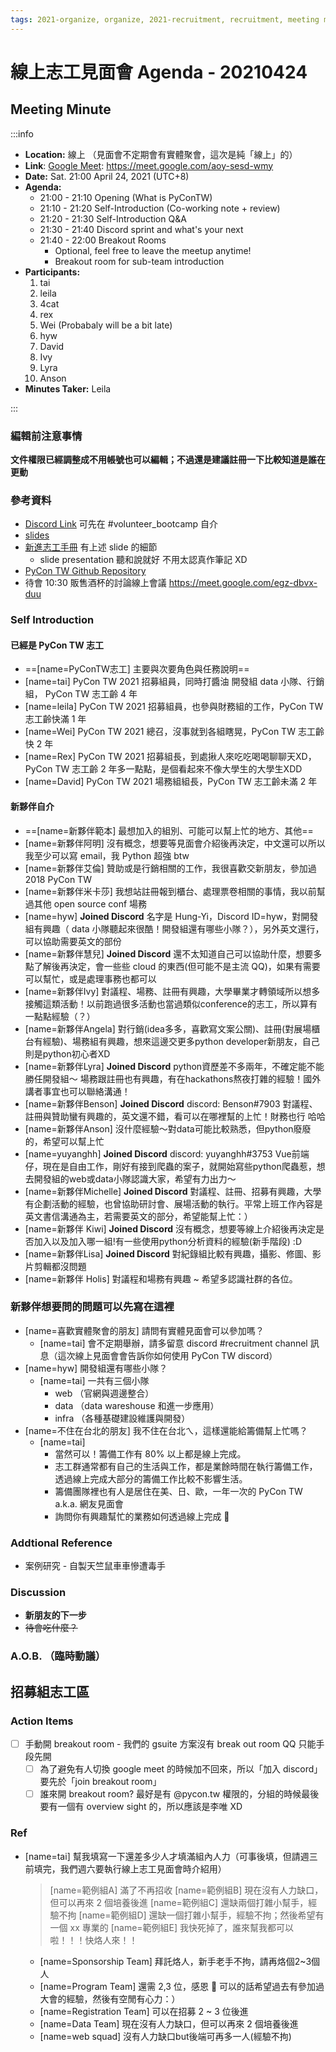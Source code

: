 ```yaml
---
tags: 2021-organize, organize, 2021-recruitment, recruitment, meeting minutes
---
```


# 線上志工見面會 Agenda - 20210424
## Meeting Minute
:::info
- **Location:** 線上 （見面會不定期會有實體聚會，這次是純「線上」的）
- **Link**: [Google Meet](https://meet.google.com/aoy-sesd-wmy): https://meet.google.com/aoy-sesd-wmy
- **Date:** Sat. 21:00 April 24, 2021 (UTC+8)
- **Agenda:**
    - 21:00 - 21:10 Opening (What is PyConTW)
    - 21:10 - 21:20 Self-Introduction (Co-working note + review)
    - 21:20 - 21:30 Self-Introduction Q&A
    - 21:30 - 21:40 Discord sprint and what's your next
    - 21:40 - 22:00 Breakout Rooms
        - Optional, feel free to leave the meetup anytime!
        - Breakout room for sub-team introduction
- **Participants:**
    1. tai
    2. leila
    3. 4cat
    4. rex
    5. Wei (Probabaly will be a bit late)
    6. hyw
    7. David
    8. Ivy
    9. Lyra
    10. Anson
- **Minutes Taker:** Leila

:::

### 編輯前注意事情
**文件權限已經調整成不用帳號也可以編輯；不過還是建議註冊一下比較知道是誰在更動**

### 參考資料
- [Discord Link](https://discord.gg/C5kRU6M7DW)  可先在 #volunteer_bootcamp 自介
- [slides](https://hackmd.io/pv99_XDBTpeajAJoj6sPvA)
- [新進志工手冊](https://hackmd.io/_g08C6frSISoqItEF_GCPQ?both) 有上述 slide 的細節
    - slide presentation 聽和說就好 不用太認真作筆記 XD
- [PyCon TW Github Repository](https://github.com/pycontw)
- 待會 10:30 販售酒杯的討論線上會議  https://meet.google.com/egz-dbvx-duu

### Self Introduction
#### 已經是 PyCon TW 志工
- ==[name=PyConTW志工] 主要與次要角色與任務說明==
- [name=tai] PyCon TW 2021 招募組員，同時打醬油 開發組 data 小隊、行銷組， PyCon TW 志工齡 4 年
- [name=leila] PyCon TW 2021 招募組員，也參與財務組的工作，PyCon TW 志工齡快滿 1 年
- [name=Wei] PyCon TW 2021 總召，沒事就到各組瞎晃，PyCon TW 志工齡快 2 年
- [name=Rex] PyCon TW 2021 招募組長，到處揪人來吃吃喝喝聊聊天XD，PyCon TW 志工齡 2 年多一點點，是個看起來不像大學生的大學生XDD
- [name=David] PyCon TW 2021 場務組組長，PyCon TW 志工齡未滿 2 年 

#### 新夥伴自介
- ==[name=新夥伴範本] 最想加入的組別、可能可以幫上忙的地方、其他==
- [name=新夥伴阿明] 沒有概念，想要等見面會介紹後再決定，中文還可以所以我至少可以寫 email，我 Python 超強 btw
- [name=新夥伴艾倫] 贊助或是行銷相關的工作，我很喜歡交新朋友，參加過 2018 PyCon TW
- [name=新夥伴米卡莎] 我想站註冊報到櫃台、處理票卷相關的事情，我以前幫過其他 open source conf 場務
- [name=hyw] **Joined Discord** 名字是 Hung-Yi，Discord ID=hyw，對開發組有興趣（ data 小隊聽起來很酷！開發組還有哪些小隊？），另外英文還行，可以協助需要英文的部份
- [name=新夥伴慧兒] **Joined Discord** 還不太知道自己可以協助什麼，想要多點了解後再決定，會一些些 cloud 的東西(但可能不是主流 QQ)，如果有需要可以幫忙，或是處理事務也都可以
- [name=新夥伴Ivy] 對議程、場務、註冊有興趣，大學畢業才轉領域所以想多接觸這類活動！以前跑過很多活動也當過類似conference的志工，所以算有一點點經驗（？）
- [name=新夥伴Angela] 對行銷(idea多多，喜歡寫文案公關)、註冊(對展場櫃台有經驗)、場務組有興趣，想來這邊交更多python developer新朋友，自己則是python初心者XD
- [name=新夥伴Lyra] **Joined Discord** python資歷差不多兩年，不確定能不能勝任開發組～ 場務跟註冊也有興趣，有在hackathons熬夜打雜的經驗！國外講者事宜也可以聯絡溝通！
- [name=新夥伴Benson] **Joined Discord** discord: Benson#7903 對議程、註冊與贊助蠻有興趣的，英文還不錯，看可以在哪裡幫的上忙！財務也行 哈哈
- [name=新夥伴Anson] 沒什麼經驗～對data可能比較熟悉，但python廢廢的，希望可以幫上忙
- [name=yuyanghh] **Joined Discord** discord: yuyanghh#3753 Vue前端仔，現在是自由工作，剛好有接到爬蟲的案子，就開始寫些python爬蟲惹，想去開發組的web或data小隊認識大家，希望有力出力～
- [name=新夥伴Michelle] **Joined Discord** 對議程、註冊、招募有興趣，大學有企劃活動的經驗，也曾協助研討會、展場活動的執行。平常上班工作內容是英文書信溝通為主，若需要英文的部分，希望能幫上忙：）
- [name=新夥伴 Kiwi] **Joined Discord** 沒有概念，想要等線上介紹後再決定是否加入以及加入哪一組!有一些使用python分析資料的經驗(新手階段) :D
- [name=新夥伴Lisa] **Joined Discord** 對紀錄組比較有興趣，攝影、修圖、影片剪輯都沒問題
- [name=新夥伴 Holis] 對議程和場務有興趣 ~ 希望多認識社群的各位。

### 新夥伴想要問的問題可以先寫在這裡
- [name=喜歡實體聚會的朋友] 請問有實體見面會可以參加嗎？
    - [name=tai] 會不定期舉辦，請多留意 discord #recruitment channel 訊息（這次線上見面會會告訴你如何使用 PyCon TW discord）
- [name=hyw] 開發組還有哪些小隊？
    - [name=tai] 一共有三個小隊
        - web （官網與週邊整合）
        - data （data wareshouse 和進一步應用）
        - infra （各種基礎建設維護與開發）
- [name=不住在台北的朋友] 我不住在台北ㄟ，這樣還能給籌備幫上忙嗎？
    - [name=tai]
        - 當然可以！籌備工作有 80% 以上都是線上完成。
        - 志工群通常都有自己的生活與工作，都是業餘時間在執行籌備工作，透過線上完成大部分的籌備工作比較不影響生活。
        - 籌備團隊裡也有人是居住在美、日、歐，一年一次的 PyCon TW a.k.a. 網友見面會
        - 詢問你有興趣幫忙的業務如何透過線上完成 💪


### Addtional Reference
- 案例研究 - 自製天竺鼠車車慘遭毒手

### Discussion
- **新朋友的下一步**
- ~~待會吃什麼？~~

### A.O.B. （臨時動議）


## 招募組志工區
### Action Items
- [ ] 手動開 breakout room - 我們的 gsuite 方案沒有 break out room QQ  只能手段先開
    - [ ] 為了避免有人切換 google meet 的時候加不回來，所以「加入 discord」要先於「join breakout room」
    - [ ] 誰來開 breakout room? 最好是有 @pycon.tw 權限的，分組的時候最後要有一個有 overview sight 的，所以應該是李唯 XD

### Ref
- [name=tai] 幫我填寫一下還差多少人才填滿組內人力（可事後填，但請週三前填完，我們週六要執行線上志工見面會時介紹用）
    >  [name=範例組A] 滿了不再招收
    >  [name=範例組B] 現在沒有人力缺口，但可以再來 2 個培養後進
    >  [name=範例組C] 還缺兩個打雜小幫手，經驗不拘
    >  [name=範例組D] 還缺一個打雜小幫手，經驗不拘；然後希望有一個 xx 專業的
    >  [name=範例組E] 我快死掉了，誰來幫我都可以啦！！！快烙人來！！
    - [name=Sponsorship Team] 拜託烙人，新手老手不拘，請再烙個2~3個人
    - [name=Program Team] 還需 2,3 位，感恩 🙏 可以的話希望過去有參加過大會的經驗，然後有空閒有心力：）
    - [name=Registration Team] 可以在招募 2 ~ 3 位後進
    - [name=Data Team] 現在沒有人力缺口，但可以再來 2 個培養後進
    - [name=web squad] 沒有人力缺口but後端可再多一人(經驗不拘)

